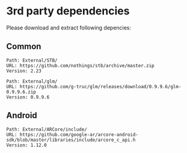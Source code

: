 # 3rd party dependencies

Please download and extract following depencies:

## Common

```
Path: External/STB/
URL: https://github.com/nothings/stb/archive/master.zip
Version: 2.23
```

```
Path: External/glm/
URL: https://github.com/g-truc/glm/releases/download/0.9.9.6/glm-0.9.9.6.zip
Version: 0.9.9.6
```


## Android

```
Path: External/ARCore/include/
URL: https://github.com/google-ar/arcore-android-sdk/blob/master/libraries/include/arcore_c_api.h
Version: 1.12.0
```